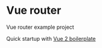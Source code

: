 # Vue router

Vue router example project

Quick startup with [Vue 2 boilerplate](https://github.com/petervmeijgaard/vue-2-boilerplate)
